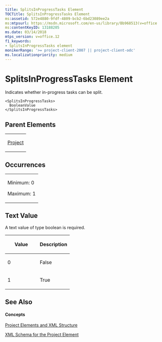 ```yaml
---
title: SplitsInProgressTasks Element
TOCTitle: SplitsInProgressTasks Element
ms:assetid: 572e4880-9fdf-4809-bcb2-6bd23089ee2a
ms:mtpsurl: https://msdn.microsoft.com/en-us/library/Bb968513(v=office.12)
ms:contentKeyID: 13188205
ms.date: 03/14/2018
mtps_version: v=office.12
f1_keywords:
- SplitsInProgressTasks element
monikerRange: '>= project-client-2007 || project-client-odc'
ms.localizationpriority: medium
---
```


# SplitsInProgressTasks Element




Indicates whether in-progress tasks can be split.

    <SplitsInProgressTasks>
      BooleanValue
    </SplitsInProgressTasks>

## Parent Elements

<table>
<colgroup>
<col style="width: 100%" />
</colgroup>
<tbody>
<tr class="odd">
<td><p><a href="project-element.md">Project</a></p></td>
</tr>
</tbody>
</table>

## Occurrences

<table>
<colgroup>
<col style="width: 100%" />
</colgroup>
<tbody>
<tr class="odd">
<td><p>Minimum: 0</p>
<p>Maximum: 1</p></td>
</tr>
</tbody>
</table>

## Text Value

A text value of type boolean is required.

<table>
<colgroup>
<col style="width: 50%" />
<col style="width: 50%" />
</colgroup>
<thead>
<tr class="header">
<th><p>Value</p></th>
<th><p>Description</p></th>
</tr>
</thead>
<tbody>
<tr class="odd">
<td><p>0</p></td>
<td><p>False</p></td>
</tr>
<tr class="even">
<td><p>1</p></td>
<td><p>True</p></td>
</tr>
</tbody>
</table>

## See Also

#### Concepts

[Project Elements and XML Structure](project-elements-and-xml-structure.md)

[XML Schema for the Project Element](xml-schema-for-the-project-element.md)

